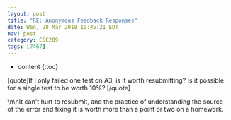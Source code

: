 ```yaml
---
layout: post
title: "RE: Anonymous Feedback Responses"
date: Wed, 28 Mar 2018 10:45:21 EDT
nav: post
category: CSC209
tags: [7467]
---
```


* content
{:toc}

[quote]If I only failed one test on A3, is it worth resubmitting? Is it possible for a single test to be worth 10%? [/quote]
<!-- more -->
<p>\n\nIt can't hurt to resubmit, and the practice of understanding the source of the error and fixing it is worth more than a point or two on a homework.</p>
